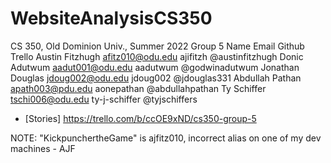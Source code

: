 # WebsiteAnalysisCS350

CS 350, Old Dominion Univ., Summer 2022
Group 5
Name                Email                   Github          Trello
Austin Fitzhugh     afitz010@odu.edu        ajifitzh        @austinfitzhugh
Donic Adutwum       aadut001@odu.edu        aadutwum        @godwinadutwum
Jonathan Douglas    jdoug002@odu.edu        jdoug002        @jdouglas331
Abdullah Pathan     apath003@pdu.edu        aonepathan      @abdullahpathan
Ty Schiffer         tschi006@odu.edu        ty-j-schiffer   @tyjschiffers

* [Stories] https://trello.com/b/ccOE9xND/cs350-group-5

NOTE: "KickpunchertheGame" is ajfitz010, incorrect alias on one of my dev machines - AJF
